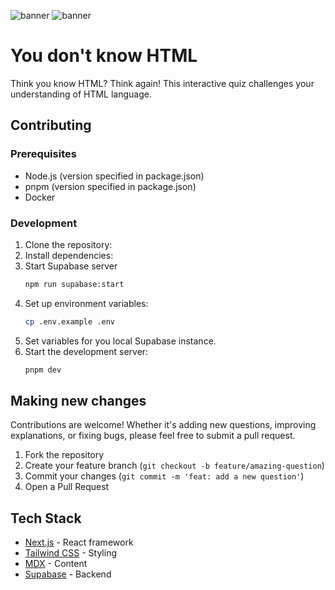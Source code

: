 ![banner](https://github.com/fullstacksjs/you-dont-know-html/blob/main/assets/banner-dark.png?raw=true#gh-dark-mode-only)
![banner](https://github.com/fullstacksjs/you-dont-know-html/blob/main/assets/banner-light.png?raw=true#gh-light-mode-only)

# You don't know HTML

Think you know HTML? Think again! This interactive quiz challenges your
understanding of HTML language.

## Contributing

### Prerequisites

- Node.js (version specified in package.json)
- pnpm (version specified in package.json)
- Docker

### Development

1. Clone the repository:
2. Install dependencies:
3. Start Supabase server
   ```bash
   npm run supabase:start
   ```
4. Set up environment variables:
   ```bash
   cp .env.example .env
   ```
5. Set variables for you local Supabase instance.
6. Start the development server:
   ```bash
   pnpm dev
   ```

## Making new changes

Contributions are welcome! Whether it's adding new questions, improving
explanations, or fixing bugs, please feel free to submit a pull request.

1. Fork the repository
2. Create your feature branch (`git checkout -b feature/amazing-question`)
3. Commit your changes (`git commit -m 'feat: add a new question'`)
4. Open a Pull Request

## Tech Stack

- [Next.js](https://nextjs.org/) - React framework
- [Tailwind CSS](https://tailwindcss.com/) - Styling
- [MDX](https://mdxjs.com/) - Content
- [Supabase](https://supabase.com/) - Backend
